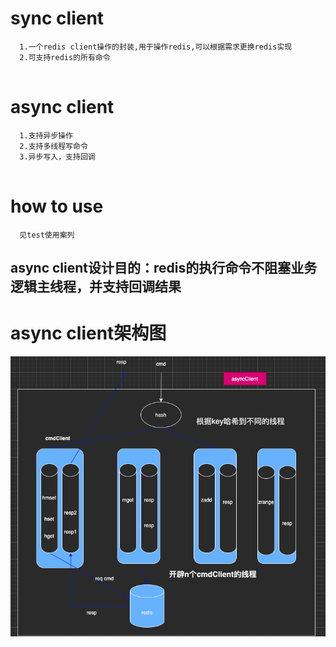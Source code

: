 # sync client
```` 
  1.一个redis client操作的封装,用于操作redis,可以根据需求更换redis实现
  2.可支持redis的所有命令
  
```` 
# async client
````
  1.支持异步操作
  2.支持多线程写命令
  3.异步写入，支持回调
  
  ````
# how to use
````
  见test使用案列
````
## async client设计目的：redis的执行命令不阻塞业务逻辑主线程，并支持回调结果

# async client架构图  
![img_1.png](img_1.png)